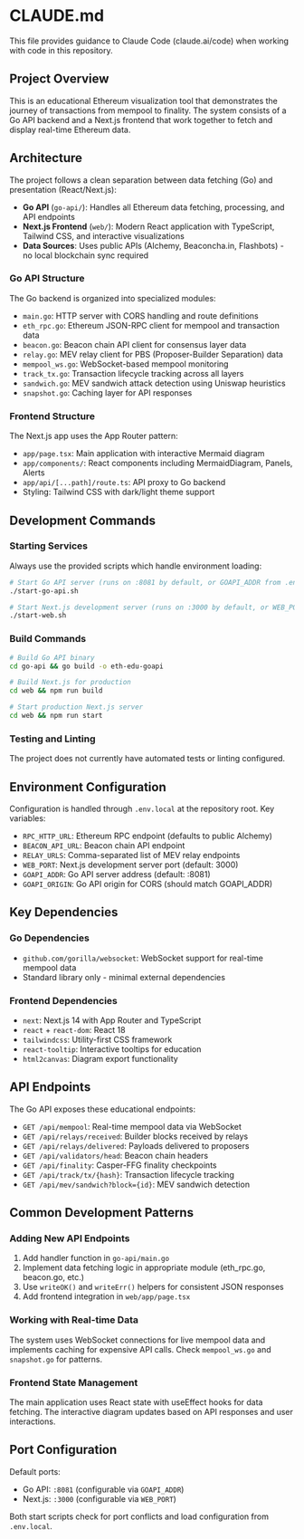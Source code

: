 # CLAUDE.md

This file provides guidance to Claude Code (claude.ai/code) when working with code in this repository.

## Project Overview

This is an educational Ethereum visualization tool that demonstrates the journey of transactions from mempool to finality. The system consists of a Go API backend and a Next.js frontend that work together to fetch and display real-time Ethereum data.

## Architecture

The project follows a clean separation between data fetching (Go) and presentation (React/Next.js):

- **Go API** (`go-api/`): Handles all Ethereum data fetching, processing, and API endpoints
- **Next.js Frontend** (`web/`): Modern React application with TypeScript, Tailwind CSS, and interactive visualizations
- **Data Sources**: Uses public APIs (Alchemy, Beaconcha.in, Flashbots) - no local blockchain sync required

### Go API Structure

The Go backend is organized into specialized modules:

- `main.go`: HTTP server with CORS handling and route definitions
- `eth_rpc.go`: Ethereum JSON-RPC client for mempool and transaction data
- `beacon.go`: Beacon chain API client for consensus layer data
- `relay.go`: MEV relay client for PBS (Proposer-Builder Separation) data
- `mempool_ws.go`: WebSocket-based mempool monitoring
- `track_tx.go`: Transaction lifecycle tracking across all layers
- `sandwich.go`: MEV sandwich attack detection using Uniswap heuristics
- `snapshot.go`: Caching layer for API responses

### Frontend Structure

The Next.js app uses the App Router pattern:

- `app/page.tsx`: Main application with interactive Mermaid diagram
- `app/components/`: React components including MermaidDiagram, Panels, Alerts
- `app/api/[...path]/route.ts`: API proxy to Go backend
- Styling: Tailwind CSS with dark/light theme support

## Development Commands

### Starting Services

Always use the provided scripts which handle environment loading:

```bash
# Start Go API server (runs on :8081 by default, or GOAPI_ADDR from .env.local)
./start-go-api.sh

# Start Next.js development server (runs on :3000 by default, or WEB_PORT from .env.local)
./start-web.sh
```

### Build Commands

```bash
# Build Go API binary
cd go-api && go build -o eth-edu-goapi

# Build Next.js for production
cd web && npm run build

# Start production Next.js server
cd web && npm run start
```

### Testing and Linting

The project does not currently have automated tests or linting configured.

## Environment Configuration

Configuration is handled through `.env.local` at the repository root. Key variables:

- `RPC_HTTP_URL`: Ethereum RPC endpoint (defaults to public Alchemy)
- `BEACON_API_URL`: Beacon chain API endpoint
- `RELAY_URLS`: Comma-separated list of MEV relay endpoints
- `WEB_PORT`: Next.js development server port (default: 3000)
- `GOAPI_ADDR`: Go API server address (default: :8081)
- `GOAPI_ORIGIN`: Go API origin for CORS (should match GOAPI_ADDR)

## Key Dependencies

### Go Dependencies
- `github.com/gorilla/websocket`: WebSocket support for real-time mempool data
- Standard library only - minimal external dependencies

### Frontend Dependencies
- `next`: Next.js 14 with App Router and TypeScript
- `react` + `react-dom`: React 18
- `tailwindcss`: Utility-first CSS framework
- `react-tooltip`: Interactive tooltips for education
- `html2canvas`: Diagram export functionality

## API Endpoints

The Go API exposes these educational endpoints:

- `GET /api/mempool`: Real-time mempool data via WebSocket
- `GET /api/relays/received`: Builder blocks received by relays
- `GET /api/relays/delivered`: Payloads delivered to proposers
- `GET /api/validators/head`: Beacon chain headers
- `GET /api/finality`: Casper-FFG finality checkpoints
- `GET /api/track/tx/{hash}`: Transaction lifecycle tracking
- `GET /api/mev/sandwich?block={id}`: MEV sandwich detection

## Common Development Patterns

### Adding New API Endpoints

1. Add handler function in `go-api/main.go`
2. Implement data fetching logic in appropriate module (eth_rpc.go, beacon.go, etc.)
3. Use `writeOK()` and `writeErr()` helpers for consistent JSON responses
4. Add frontend integration in `web/app/page.tsx`

### Working with Real-time Data

The system uses WebSocket connections for live mempool data and implements caching for expensive API calls. Check `mempool_ws.go` and `snapshot.go` for patterns.

### Frontend State Management

The main application uses React state with useEffect hooks for data fetching. The interactive diagram updates based on API responses and user interactions.

## Port Configuration

Default ports:
- Go API: `:8081` (configurable via `GOAPI_ADDR`)
- Next.js: `:3000` (configurable via `WEB_PORT`)

Both start scripts check for port conflicts and load configuration from `.env.local`.